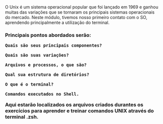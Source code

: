<p>
    O Unix é um sistema operacional popular que foi lançado em 1969 e ganhou muitas das variações que se tornaram os principais sistemas operacionais do mercado. Neste módulo, tivemos nosso primeiro contato com o SO, aprendendo principalmente a utilização do terminal.
</p>

<h3> Principais pontos abordados serão:

    Quais são seus principais componentes?

    Quais são suas variações?

    Arquivos e processos, o que são?

    Qual sua estrutura de diretórios?

    O que é o terminal?

    Comandos executados no Shell.

 <p>
   Aqui estarão localizados os arquivos criados durantes os exercícios para aprender e treinar comandos UNIX através do terminal .zsh.
  </p>
